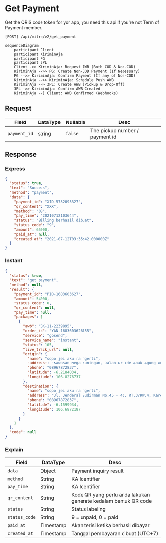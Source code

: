 # Get Payment

Get the QRIS code token for yor app, you need this api if you're not Term of Payment member.

```shell
[POST] /api/mitra/v2/get_payment
```

```mermaid
sequenceDiagram
    participant Client
    participant KiriminAja
    participant PG
    participant 3PL
    Client ->> KiriminAja: Request AWB (Both COD & Non-COD)
    KiriminAja -->> PG: Create Non-COD Payment (If Necessary)
    PG -->> KiriminAja: Confirm Payment (If any of Non-COD)
    KiriminAja -->> KiriminAja: Schedule Push AWB
    KiriminAja ->> 3PL: Create AWB (Pickup & Drop-Off)
    3PL ->> KiriminAja: Confirm AWB Created
    KiriminAja --) Client: AWB Confirmed (Webhooks)

```

## Request

| Field        | DataType | Nullable | Desc                           |
| ------------ | -------- | -------- | ------------------------------ |
| `payment_id` | string   | `false`  | The pickup number / payment id |

## Response

### Express

```json
{
  "status": true,
  "text": "Success",
  "method": "payment",
  "data": {
    "payment_id": "XID-5732095327",
    "qr_content": "XXX",
    "method": "08",
    "pay_time": "20210712103644",
    "status": "Billing berhasil dibuat",
    "status_code": "9",
    "amount": 65000,
    "paid_at": null,
    "created_at": "2021-07-12T03:35:42.000000Z"
  }
}
```

### Instant

```json
{
  "status": true,
  "text": "get_payment",
  "method": null,
  "result": {
    "payment_id": "PID-1683603627",
    "amount": 54000,
    "status_code": 0,
    "qr_content": null,
    "pay_time": null,
    "packages": [
      {
        "awb": "GK-11-2239895",
        "order_id": "YAN-1683603626755",
        "service": "gosend",
        "service_name": "instant",
        "status": 105,
        "live_track_url": null,
        "origin": {
          "name": "sopo jei aku ra ngerti",
          "address": "Kawasan Mega Kuningan, Jalan Dr Ide Anak Agung Gde Agung Kav E.1.2 No 1&2, Jakarta, 12950",
          "phone": "08967872837",
          "latitude": -6.2184034,
          "longitude": 106.8276737
        },
        "destination": {
          "name": "sopo jei aku ra ngerti",
          "address": "Jl. Jenderal Sudirman No.45 - 46, RT.3/RW.4, Karet Semanggi, Kecamatan Setiabudi, Kota Jakarta Selatan, Daerah Khusus Ibukota Jakarta 12930",
          "phone": "08967872837",
          "latitude": -6.1599934,
          "longitude": 106.6872187
        }
      }
    ]
  },
  "code": null
}
```

### Explain

| Field         | DataType  | Desc                                                            |
| ------------- | --------- | --------------------------------------------------------------- |
| `data`        | Object    | Payment inquiry result                                          |
| `method`      | String    | KA Identifier                                                   |
| `pay_time`    | String    | KA Identifier                                                   |
| `qr_content`  | String    | Kode QR yang perlu anda lakukan generate kedalam bentuk QR code |
| `status`      | String    | Status labeling                                                 |
| `status_code` | String    | 9 = unpaid, 0 = paid                                            |
| `paid_at`     | Timestamp | Akan terisi ketika berhasil dibayar                             |
| `created_at`  | Timestamp | Tanggal pembayaran dibuat (UTC+7)                               |
